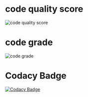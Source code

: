# code quality score

![code quality score](https://api.codiga.io/project/29870/score/svg)

# code grade

![code grade](https://api.codiga.io/project/29870/status/svg)

# Codacy Badge

[![Codacy Badge](https://app.codacy.com/project/badge/Grade/c6544e0117394e4e8cfa2e4fe83e9f53)](https://www.codacy.com/gh/charlie-25/M1_game_tic-toc/dashboard?utm_source=github.com&amp;utm_medium=referral&amp;utm_content=charlie-25/M1_game_tic-toc&amp;utm_campaign=Badge_Grade)
